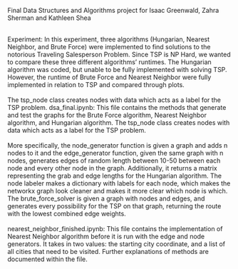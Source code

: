 Final Data Structures and Algorithms project for Isaac Greenwald, Zahra Sherman and Kathleen Shea <br>
<br>

Experiment: In this experiment, three algorithms (Hungarian, Nearest Neighbor, and Brute
Force) were implemented to find solutions to the notorious Traveling Salesperson Problem.
Since TSP is NP Hard, we wanted to compare these three different algorithms’ runtimes. The
Hungarian algorithm was coded, but unable to be fully implemented with solving TSP. However,
the runtime of Brute Force and Nearest Neighbor were fully implemented in relation to TSP and
compared through plots. <br>
<br>
The tsp_node class creates nodes with data which acts as a label for the TSP problem.
dsa_final.ipynb: This file contains the methods that generate and test the graphs for the Brute
Force algorithm, Nearest Neighbor algorithm, and Hungarian algorithm. The tsp_node class
creates nodes with data which acts as a label for the TSP problem. <br> 
<br>
More specifically, the node_generator function is given a graph and adds n nodes to it and the
edge_generator function, given the same graph with n nodes, generates edges of random
length between 10-50 between each node and every other node in the graph. Additionally, it
returns a matrix representing the grab and edge lengths for the Hungarian algorithm. The node
labeler makes a dictionary with labels for each node, which makes the networkx graph look
cleaner and makes it more clear which node is which. The brute_force_solver is given a graph
with nodes and edges, and generates every possibility for the TSP on that graph, returning the
route with the lowest combined edge weights.<br>
<br>
nearest_neighbor_finished.ipynb: This file contains the implementation of Nearest Neighbor
algorithm before it is run with the edge and node generators. It takes in two values: the starting
city coordinate, and a list of all cities that need to be visited. Further explanations of methods
are documented within the file.
